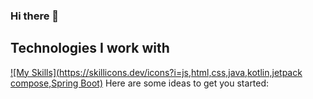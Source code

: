 ### Hi there 👋




## Technologies I work with
[![My Skills](https://skillicons.dev/icons?i=js,html,css,java,kotlin,jetpack compose,Spring Boot)](https://skillicons.dev)
Here are some ideas to get you started:


